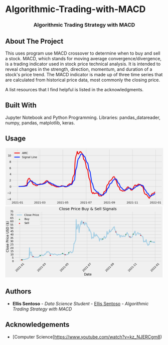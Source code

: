 # Algorithmic-Trading-with-MACD


  <h3 align="center">Algorithmic Trading Strategy with MACD</h3>

## About The Project

This uses program use MACD crossover to determine when to buy and sell a stock.
MACD, which stands for moving average convergence/divergence, is a trading indicator
used in stock price technical analysis. It is intended to reveal changes in the strength, 
direction, momentum, and duration of a stock's price trend. The MACD indicator is made up 
of three time series that are calculated from historical price data, most commonly the closing price.

A list resources that I find helpful is listed in the acknowledgments.

## Built With

Jupyter Notebook and Python Programming.
Libraries: pandas_datareader, numpy, pandas, matplotlib, keras.

## Usage
<img src = "1.png">
<img src = "2.png">




## Authors

* **Ellis Sentoso** - *Data Science Student* - [Ellis Sentoso](https://github.com/ellissentoso) - *Algorithmic Trading Strategy with MACD*

## Acknowledgements

* [Computer Science]https://www.youtube.com/watch?v=kz_NJERCgm8)

